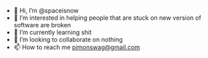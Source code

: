 - 👋 Hi, I’m @spaceisnow
- 👀 I’m interested in helping people that are stuck on new version of software are broken
- 🌱 I’m currently learning shit
- 💞️ I’m looking to collaborate on nothing
- 📫 How to reach me pimonswag@gmail.com
